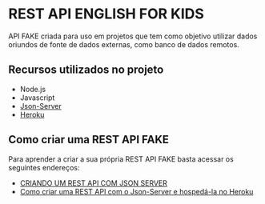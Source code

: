 # REST API ENGLISH FOR KIDS

API FAKE criada para uso em projetos que tem como objetivo utilizar dados oriundos de fonte de dados externas, como banco de dados remotos. 

## Recursos utilizados no projeto
- Node.js
- Javascript
- [Json-Server](https://github.com/typicode/json-server)
- [Heroku](https://www.heroku.com/)

## Como criar uma REST API FAKE
Para aprender a criar a sua própria REST API FAKE basta acessar os seguintes endereços:
- [CRIANDO UM REST API COM JSON SERVER](https://dfilitto.com.br/desenvolvimento/criando-um-rest-api-com-json-server/)
- [Como criar uma REST API com o Json-Server e hospedá-la no Heroku](https://www.youtube.com/playlist?list=PLfvOpw8k80Wp957CoerNv8ZM7S7PTKVEp)

